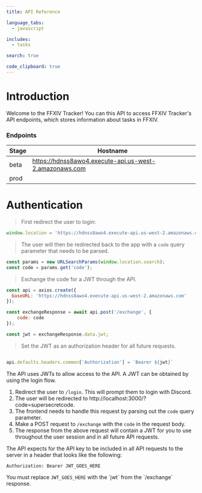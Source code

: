 ```yaml
---
title: API Reference

language_tabs:
  - javascript

includes:
  - tasks

search: true

code_clipboard: true
---
```


# Introduction

Welcome to the FFXIV Tracker! You can this API to access FFXIV Tracker's API endpoints, which stores information about tasks in FFXIV.

### Endpoints

Stage | Hostname
--------- | -----------
beta | https://hdnss8awo4.execute-api.us-west-2.amazonaws.com
prod | 

# Authentication

> First redirect the user to login:
```javascript
window.location = 'https://hdnss8awo4.execute-api.us-west-2.amazonaws.com/login';
```

> The user will then be redirected back to the app with a `code` query parameter that needs to be parsed.
```javascript
const params = new URLSearchParams(window.location.search);
const code = params.get('code');
```
> Exchange the code for a JWT through the API.
```javascript
const api = axios.create({
  baseURL: 'https://hdnss8awo4.execute-api.us-west-2.amazonaws.com'
});

const exchangeResponse = await api.post('/exchange', {
    code: code
});

const jwt = exchangeResponse.data.jwt;
```
> Set the JWT as an authorization header for all future requests.
```javascript

api.defaults.headers.common['Authorization'] = `Bearer ${jwt}`
```

The API uses JWTs to allow access to the API. A JWT can be obtained by using the login flow.

1. Redirect the user to `/login`. This will prompt them to login with Discord.
2. The user will be redirected to http://localhost:3000/?code=supersecretcode.
3. The frontend needs to handle this request by parsing out the `code` query parameter.
4. Make a POST request to `/exchange` with the `code` in the request body.
5. The response from the above request will contain a JWT for you to use throughout the user session and in all future API requests.

The API expects for the API key to be included in all API requests to the server in a header that looks like the following:

`Authorization: Bearer JWT_GOES_HERE`

<aside class="notice">
You must replace <code>JWT_GOES_HERE</code> with the `jwt` from the `/exchange` response.
</aside>
